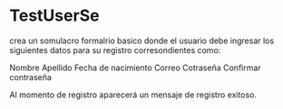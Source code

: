 # TestUserSe 

crea un somulacro formalrio basico donde el usuario debe ingresar los siguientes datos para su registro corresondientes como:

Nombre
Apellido
Fecha de nacimiento
Correo
Cotraseña
Confirmar contraseña

Al momento de registro aparecerá un mensaje de registro exitoso. 
